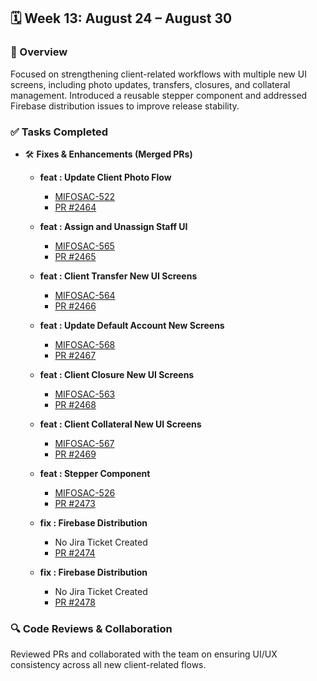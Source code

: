 ## 🗓️ Week 13: August 24 – August 30  

### 🧩 Overview  
Focused on strengthening client-related workflows with multiple new UI screens, including photo updates, transfers, closures, and collateral management. Introduced a reusable stepper component and addressed Firebase distribution issues to improve release stability.  

### ✅ Tasks Completed  
- 🛠 **Fixes & Enhancements (Merged PRs)**  
  - **feat : Update Client Photo Flow**  
    - [MIFOSAC-522](https://mifosforge.jira.com/browse/MIFOSAC-522)  
    - [PR #2464](https://github.com/openMF/android-client/pull/2464)  

  - **feat : Assign and Unassign Staff UI**  
    - [MIFOSAC-565](https://mifosforge.jira.com/browse/MIFOSAC-565)  
    - [PR #2465](https://github.com/openMF/android-client/pull/2465)  

  - **feat : Client Transfer New UI Screens**  
    - [MIFOSAC-564](https://mifosforge.jira.com/browse/MIFOSAC-564)  
    - [PR #2466](https://github.com/openMF/android-client/pull/2466)  

  - **feat : Update Default Account New Screens**  
    - [MIFOSAC-568](https://mifosforge.jira.com/browse/MIFOSAC-568)  
    - [PR #2467](https://github.com/openMF/android-client/pull/2467)  

  - **feat : Client Closure New UI Screens**  
    - [MIFOSAC-563](https://mifosforge.jira.com/browse/MIFOSAC-563)  
    - [PR #2468](https://github.com/openMF/android-client/pull/2468)  

  - **feat : Client Collateral New UI Screens**  
    - [MIFOSAC-567](https://mifosforge.jira.com/browse/MIFOSAC-567)  
    - [PR #2469](https://github.com/openMF/android-client/pull/2469)  

  - **feat : Stepper Component**  
    - [MIFOSAC-526](https://mifosforge.jira.com/browse/MIFOSAC-526)  
    - [PR #2473](https://github.com/openMF/android-client/pull/2473)  

  - **fix : Firebase Distribution**  
    - No Jira Ticket Created  
    - [PR #2474](https://github.com/openMF/android-client/pull/2474)  

  - **fix : Firebase Distribution**  
    - No Jira Ticket Created  
    - [PR #2478](https://github.com/openMF/android-client/pull/2478)  

### 🔍 Code Reviews & Collaboration  
Reviewed PRs and collaborated with the team on ensuring UI/UX consistency across all new client-related flows.  
